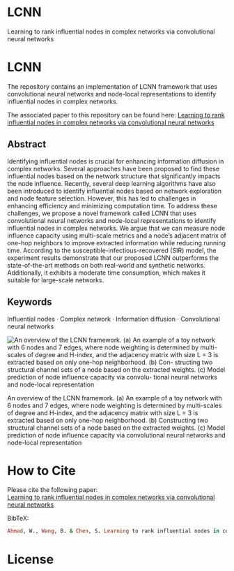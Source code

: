 # LCNN
Learning to rank influential nodes in complex networks via convolutional neural networks

 

# LCNN
 
The repository contains an implementation of LCNN framework that uses convolutional neural networks and node-local representations to identify influential nodes in complex networks.

The associated paper to this repository can be found here:
<a href="https://rdcu.be/dAfVw" > Learning to rank influential nodes in complex networks via convolutional neural networks </a> 

## Abstract
Identifying influential nodes is crucial for enhancing information diffusion in complex networks. Several approaches have
been proposed to find these influential nodes based on the network structure that significantly impacts the node influence.
Recently, several deep learning algorithms have also been introduced to identify influential nodes based on network exploration
and node feature selection. However, this has led to challenges in enhancing efficiency and minimizing computation time. To
address these challenges, we propose a novel framework called LCNN that uses convolutional neural networks and node-local
representations to identify influential nodes in complex networks. We argue that we can measure node influence capacity
using multi-scale metrics and a node’s adjacent matrix of one-hop neighbors to improve extracted information while reducing
running time. According to the susceptible-infectious-recovered (SIR) model, the experiment results demonstrate that our
proposed LCNN outperforms the state-of-the-art methods on both real-world and synthetic networks. Additionally, it exhibits
a moderate time consumption, which makes it suitable for large-scale networks.


## Keywords
 Influential nodes · Complex network · Information diffusion · Convolutional neural networks
 
 
![An overview of the LCNN framework. (a) An example of a toy
network with 6 nodes and 7 edges, where node weighting is determined
by multi-scales of degree and H-index, and the adjacency matrix with
size L = 3 is extracted based on only one-hop neighborhood. (b) Con-
structing two structural channel sets of a node based on the extracted
weights. (c) Model prediction of node influence capacity via convolu-
tional neural networks and node-local representation](https://github.com/User2021-ai/LCNN/blob/main/LCNN%20framework%20.svg)

An overview of the LCNN framework. (a) An example of a toy network with 6 nodes and 7 edges, where node weighting is determined by multi-scales of degree and H-index, and the adjacency matrix with size L = 3 is extracted based on only one-hop neighborhood. (b) Constructing two structural channel sets of a node based on the extracted weights. (c) Model prediction of node influence capacity via convolutional neural networks and node-local representation


# How to Cite
Please cite the following paper:<br>
<a href="https://rdcu.be/dAfVw" > Learning to rank influential nodes in complex networks via convolutional neural networks </a> 
 

BibTeX:

 ```ruby
Ahmad, W., Wang, B. & Chen, S. Learning to rank influential nodes in complex networks via convolutional neural networks. Appl Intell (2024). https://doi.org/10.1007/s10489-024-05336-x

```

 # License

 
 
 
 
 



